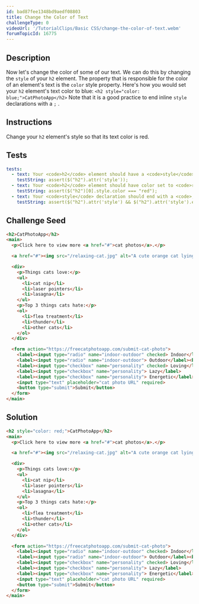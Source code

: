 ```yaml
---
id: bad87fee1348bd9aedf08803
title: Change the Color of Text
challengeType: 0
videoUrl: '/TutorialClips/Basic CSS/change-the-color-of-text.webm'
forumTopicId: 16775
---
```


## Description
<section id='description'>
Now let's change the color of some of our text.
We can do this by changing the <code>style</code> of your <code>h2</code> element.
The property that is responsible for the color of an element's text is the <code>color</code> style property.
Here's how you would set your <code>h2</code> element's text color to blue:
<code>&#60;h2 style="color: blue;"&#62;CatPhotoApp&#60;/h2&#62;</code>
Note that it is a good practice to end inline <code>style</code> declarations with a <code>;</code> .
</section>

## Instructions
<section id='instructions'>
Change your <code>h2</code> element's style so that its text color is red.
</section>

## Tests
<section id='tests'>

```yml
tests:
  - text: Your <code>h2</code> element should have a <code>style</code> declaration.
    testString: assert($("h2").attr('style'));
  - text: Your <code>h2</code> element should have color set to <code>red</code>.
    testString: assert($("h2")[0].style.color === "red");
  - text: Your <code>style</code> declaration should end with a <code>;</code> .
    testString: assert($("h2").attr('style') && $("h2").attr('style').endsWith(';'));

```

</section>

## Challenge Seed
<section id='challengeSeed'>

<div id='html-seed'>

```html
<h2>CatPhotoApp</h2>
<main>
  <p>Click here to view more <a href="#">cat photos</a>.</p>

  <a href="#"><img src="/relaxing-cat.jpg" alt="A cute orange cat lying on its back."></a>

  <div>
    <p>Things cats love:</p>
    <ul>
      <li>cat nip</li>
      <li>laser pointers</li>
      <li>lasagna</li>
    </ul>
    <p>Top 3 things cats hate:</p>
    <ol>
      <li>flea treatment</li>
      <li>thunder</li>
      <li>other cats</li>
    </ol>
  </div>

  <form action="https://freecatphotoapp.com/submit-cat-photo">
    <label><input type="radio" name="indoor-outdoor" checked> Indoor</label>
    <label><input type="radio" name="indoor-outdoor"> Outdoor</label><br>
    <label><input type="checkbox" name="personality" checked> Loving</label>
    <label><input type="checkbox" name="personality"> Lazy</label>
    <label><input type="checkbox" name="personality"> Energetic</label><br>
    <input type="text" placeholder="cat photo URL" required>
    <button type="submit">Submit</button>
  </form>
</main>
```

</div>



</section>

## Solution
<section id='solution'>

```html
<h2 style="color: red;">CatPhotoApp</h2>
<main>
  <p>Click here to view more <a href="#">cat photos</a>.</p>

  <a href="#"><img src="/relaxing-cat.jpg" alt="A cute orange cat lying on its back."></a>

  <div>
    <p>Things cats love:</p>
    <ul>
      <li>cat nip</li>
      <li>laser pointers</li>
      <li>lasagna</li>
    </ul>
    <p>Top 3 things cats hate:</p>
    <ol>
      <li>flea treatment</li>
      <li>thunder</li>
      <li>other cats</li>
    </ol>
  </div>

  <form action="https://freecatphotoapp.com/submit-cat-photo">
    <label><input type="radio" name="indoor-outdoor" checked> Indoor</label>
    <label><input type="radio" name="indoor-outdoor"> Outdoor</label><br>
    <label><input type="checkbox" name="personality" checked> Loving</label>
    <label><input type="checkbox" name="personality"> Lazy</label>
    <label><input type="checkbox" name="personality"> Energetic</label><br>
    <input type="text" placeholder="cat photo URL" required>
    <button type="submit">Submit</button>
  </form>
</main>
```

</section>
